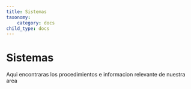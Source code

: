 ```yaml
---
title: Sistemas
taxonomy:
    category: docs
child_type: docs
---
```


# Sistemas

Aqui encontraras los procedimientos  e informacion relevante de nuestra area
